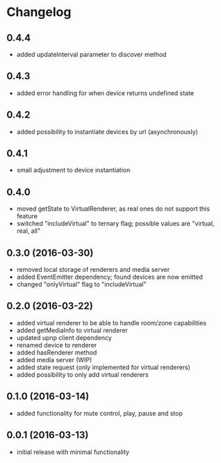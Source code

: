 # Changelog

## 0.4.4
- added updateInterval parameter to discover method

## 0.4.3
- added error handling for when device returns undefined state

## 0.4.2
- added possibility to instantiate devices by url (asynchronously)

## 0.4.1
- small adjustment to device instantiation

## 0.4.0
- moved getState to VirtualRenderer, as real ones do not support this feature
- switched "includeVirtual" to ternary flag; possible values are "virtual, real, all"

## 0.3.0 (2016-03-30)
- removed local storage of renderers and media server
- added EventEmitter dependency; found devices are now emitted
- changed "onlyVirtual" flag to "includeVirtual"

## 0.2.0 (2016-03-22)
- added virtual renderer to be able to handle room/zone capabilities
- added getMediaInfo to virtual renderer
- updated upnp client dependency
- renamed device to renderer
- added hasRenderer method
- added media server (WIP)
- added state request (only implemented for virtual renderers)
- added possibility to only add virtual renderers

## 0.1.0 (2016-03-14)
- added functionality for mute control, play, pause and stop

## 0.0.1 (2016-03-13)
- initial release with minimal functionality
